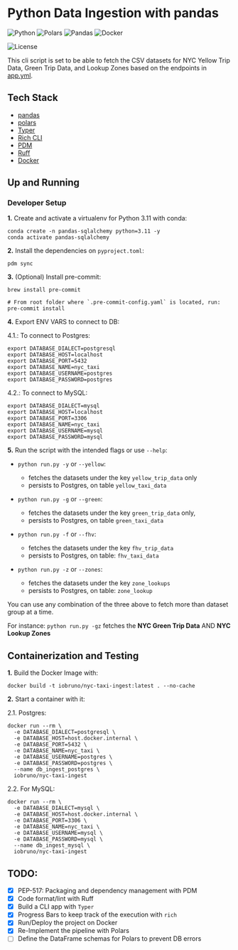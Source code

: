 # Python Data Ingestion with pandas

![Python](https://img.shields.io/badge/Python-3.10_|_3.11-4B8BBE.svg?style=flat&logo=python&logoColor=FFD43B&labelColor=306998)
![Polars](https://img.shields.io/badge/polars-24292E?style=flat&logo=polars&logoColor=CC792B&labelColor=24292E)
![Pandas](https://img.shields.io/badge/pandas-150458?style=flat&logo=pandas&logoColor=E70488&labelColor=150458)
![Docker](https://img.shields.io/badge/Docker-329DEE?style=flat&logo=docker&logoColor=white&labelColor=329DEE)

![License](https://img.shields.io/badge/license-CC--BY--SA--4.0-31393F?style=flat&logo=creativecommons&logoColor=black&labelColor=white)

This cli script is set to be able to fetch the CSV datasets for NYC Yellow Trip Data, Green Trip Data, and Lookup Zones
based on the endpoints in [app.yml](https://github.com/iobruno/data-engineering-zoomcamp/blob/master/week1/pandas_sqlalchemy/app.yml).


## Tech Stack
- [pandas](https://pandas.pydata.org/docs/user_guide/)
- [polars](https://docs.pola.rs/)
- [Typer](https://typer.tiangolo.com/tutorial/)
- [Rich CLI](https://github.com/Textualize/rich)
- [PDM](https://pdm-project.org/latest/usage/dependency/)
- [Ruff](https://docs.astral.sh/ruff/configuration/)
- [Docker](https://docs.docker.com/get-docker/)


## Up and Running

### Developer Setup

**1.** Create and activate a virtualenv for Python 3.11 with conda:
```shell
conda create -n pandas-sqlalchemy python=3.11 -y
conda activate pandas-sqlalchemy
```

**2.** Install the dependencies on `pyproject.toml`:
```shell
pdm sync
```

**3.** (Optional) Install pre-commit:
```shell
brew install pre-commit

# From root folder where `.pre-commit-config.yaml` is located, run:
pre-commit install
```

**4.** Export ENV VARS to connect to DB:

4.1.: To connect to Postgres:
```shell
export DATABASE_DIALECT=postgresql
export DATABASE_HOST=localhost
export DATABASE_PORT=5432
export DATABASE_NAME=nyc_taxi
export DATABASE_USERNAME=postgres
export DATABASE_PASSWORD=postgres
```

4.2.: To connect to MySQL:
```shell
export DATABASE_DIALECT=mysql
export DATABASE_HOST=localhost
export DATABASE_PORT=3306
export DATABASE_NAME=nyc_taxi
export DATABASE_USERNAME=mysql
export DATABASE_PASSWORD=mysql
```

**5.** Run the script with the intended flags or use `--help`:

- `python run.py -y` or `--yellow`:
  - fetches the datasets under the key `yellow_trip_data` only
  - persists to Postgres, on table `yellow_taxi_data`
  
- `python run.py -g` or `--green`:
  - fetches the datasets under the key `green_trip_data` only,
  - persists to Postgres, on table `green_taxi_data`

- `python run.py -f` or `--fhv`:
  - fetches the datasets under the key `fhv_trip_data`
  - persists to Postgres, on table: `fhv_taxi_data`

- `python run.py -z` or `--zones`:
  - fetches the datasets under the key `zone_lookups`
  - persists to Postgres, on table: `zone_lookup`

You can use any combination of the three above to fetch more than dataset group at a time.

For instance: `python run.py -gz` fetches the **NYC Green Trip Data** AND **NYC Lookup Zones**


## Containerization and Testing

**1.** Build the Docker Image with:

```shell
docker build -t iobruno/nyc-taxi-ingest:latest . --no-cache
```

**2.** Start a container with it:

2.1. Postgres:
```shell
docker run --rm \
  -e DATABASE_DIALECT=postgresql \
  -e DATABASE_HOST=host.docker.internal \
  -e DATABASE_PORT=5432 \
  -e DATABASE_NAME=nyc_taxi \
  -e DATABASE_USERNAME=postgres \
  -e DATABASE_PASSWORD=postgres \
  --name db_ingest_postgres \
  iobruno/nyc-taxi-ingest
```

2.2. For MySQL:
```shell
docker run --rm \
  -e DATABASE_DIALECT=mysql \
  -e DATABASE_HOST=host.docker.internal \
  -e DATABASE_PORT=3306 \
  -e DATABASE_NAME=nyc_taxi \
  -e DATABASE_USERNAME=mysql \
  -e DATABASE_PASSWORD=mysql \
  --name db_ingest_mysql \
  iobruno/nyc-taxi-ingest
```


## TODO:
- [x] PEP-517: Packaging and dependency management with PDM
- [x] Code format/lint with Ruff
- [x] Build a CLI app with `Typer`
- [x] Progress Bars to keep track of the execution with `rich`
- [x] Run/Deploy the project on Docker
- [x] Re-Implement the pipeline with Polars
- [ ] Define the DataFrame schemas for Polars to prevent DB errors